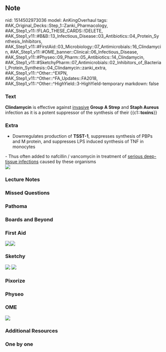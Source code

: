 ## Note
nid: 1514502973036
model: AnKingOverhaul
tags: #AK_Original_Decks::Step_1::Zanki_Pharmacology, #AK_Step1_v11::!FLAG_THESE_CARDS::!DELETE, #AK_Step1_v11::#B&B::13_Infectious_Disease::03_Antibiotics::04_Protein_Synthesis_Inhibitors, #AK_Step1_v11::#FirstAid::03_Microbiology::07_Antimicrobials::16_Clindamycin, #AK_Step1_v11::#OME_banner::Clinical::06_Infectious_Disease, #AK_Step1_v11::#Physeo::09_Pharm::05_Antibiotics::14_Clindamycin, #AK_Step1_v11::#SketchyPharm::07_Antimicrobials::02_Inhibitors_of_Bacterial_Protein_Synthesis::04_Clindamycin::zanki_extra, #AK_Step1_v11::^Other::^EXPN, #AK_Step1_v11::^Other::^FA_Updates::FA2018, #AK_Step1_v11::^Other::^HighYield::3-HighYield-temporary
markdown: false

### Text
<b>Clindamycin</b> is effective against <u>invasive</u> <b>Group A
Strep</b> and <b>Staph Aureus</b> infection as it is a potent
suppressor of the synthesis of their {{c1::<b>toxins</b>}}

### Extra
- Downregulates production of <b>TSST-1</b>, suppresses synthesis
of PBPs and M protein, and suppresses LPS induced synthesis of TNF
in monocytes
<div>
  <div>
    - Thus often added to nafcillin / vancomycin in treatment of
    <u>serious deep-tissue infections</u> caused by these organisms
  </div>
</div>
<div><img src="paste-71588514889729%20(1).jpg"></div>

### Lecture Notes


### Missed Questions


### Pathoma


### Boards and Beyond


### First Aid
<img src="paste-321710230339587.jpg"><img src=
"paste-402932356874243.jpg">

### Sketchy
<img src="paste-222492190834689.jpg"> <img src=
"Screen%20Shot%202020-01-28%20at%206.36.22%20PM.png">

### Pixorize


### Physeo


### OME
<div class="ome-widget">
  <a href=
  "https://onlinemeded.org/spa/infectious-disease?ref=anki"><img src="_OME_AnkiFlashcards_Topic_4.png"></a>
</div>

### Additional Resources


### One by one

